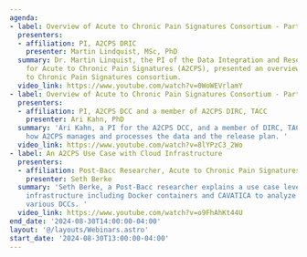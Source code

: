 ```yaml
---
agenda:
- label: Overview of Acute to Chronic Pain Signatures Consortium - Part 1
  presenters:
  - affiliation: PI, A2CPS DRIC
    presenter: Martin Lindquist, MSc, PhD
  summary: Dr. Martin Linquist, the PI of the Data Integration and Resource Center
    for Acute to Chronic Pain Signatures (A2CPS), presented an overview of the Acute
    to Chronic Pain Signatures consortium.
  video_link: https://www.youtube.com/watch?v=0WoWEVrlamY
- label: Overview of Acute to Chronic Pain Signatures Consortium - Part 2
  presenters:
  - affiliation: PI, A2CPS DCC and a member of A2CPS DIRC, TACC
    presenter: Ari Kahn, PhD
  summary: 'Ari Kahn, a PI for the A2CPS DCC, and a member of DIRC, TACC, covered
    how A2CPS manages and processes the data and the release plan. '
  video_link: https://www.youtube.com/watch?v=8lYPzC3_2Wo
- label: An A2CPS Use Case with Cloud Infrastructure
  presenters:
  - affiliation: Post-Bacc Researcher, Acute to Chronic Pain Signatures Consortium
    presenter: Seth Berke
  summary: 'Seth Berke, a Post-Bacc researcher explains a use case leveraging cloud
    infrastructure including Docker containers and CAVATICA to analyze data across
    various DCCs. '
  video_link: https://www.youtube.com/watch?v=o9FhAhKt44U
end_date: '2024-08-30T14:00:00-04:00'
layout: '@/layouts/Webinars.astro'
start_date: '2024-08-30T13:00:00-04:00'
---
```

